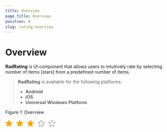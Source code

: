 ```yaml
---
title: Overview
page_title: Overview
position: 0
slug: rating-overview
---
```


# Overview

**RadRating** is UI component that allows users to intuitively rate by selecting number of items [stars] from a predefined number of items.

> **RadRating** is available for the following platforms:
> 
> - **Android**
> - **iOS**
> - **Universal Windows Platform**

Figure 1: Overview

![RatingOverview](images/rating-overview.png)